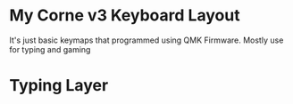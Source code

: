 # My Corne v3 Keyboard Layout

It's just basic keymaps that programmed using QMK Firmware. Mostly use for typing and gaming

# Typing Layer
